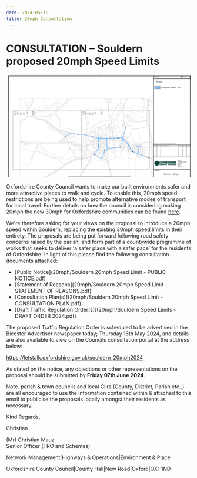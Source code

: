 ```yaml
---
date: 2024-05-16
title: 20mph Consultation
---
```


# CONSULTATION – Souldern proposed 20mph Speed Limits

![map](20mph/20mph.png)

Oxfordshire County Council wants to make our built environments safer
and more attractive places to walk and cycle. To enable this, 20mph
speed restrictions are being used to help promote alternative modes of
transport for local travel. Further details on how the council is
considering making 20mph the new 30mph for Oxfordshire communities can
be found [here](https://www.oxfordshire.gov.uk/residents/roads-and-transport/traffic/20mph-scheme/20mph-transformation-programme).

 

We're therefore asking for your views on the proposal to introduce a
20mph speed within Souldern, replacing the existing 30mph speed limits
in their entirety. The proposals are being put forward following road
safety concerns raised by the parish, and form part of a countywide
programme of works that seeks to deliver ‘a safer place with a safer
pace’ for the residents of Oxfordshire. In light of this please find
the following consultation documents attached:

 

 * [Public Notice](20mph/Souldern 20mph Speed Limit - PUBLIC NOTICE.pdf)
 * [Statement of Reasons](20mph/Souldern 20mph Speed Limit - STATEMENT OF REASONS.pdf)
 * [Consultation Plan(s)](20mph/Souldern 20mph Speed Limit - CONSULTATION PLAN.pdf)
 * [Draft Traffic Regulation Order(s)](20mph/Souldern Speed Limits - DRAFT ORDER 2024.pdf)

 

The proposed Traffic Regulation Order is scheduled to be advertised in
the Bicester Advertiser newspaper today; Thursday 16th May 2024, and
details are also available to view on the Councils consultation portal
at the address below:

 

<https://letstalk.oxfordshire.gov.uk/souldern_20mph2024>

 

As stated on the notice, any objections or other representations on
the proposal should be submitted by **Friday 07th June 2024**.

 

Note. parish & town councils and local Cllrs (County, District, Parish
etc..) are all encouraged to use the information contained within &
attached to this email to publicise the proposals locally amongst
their residents as necessary.

 

Kind Regards,

 

Christian

(Mr) Christian Mauz  
Senior Officer (TRO and Schemes)

Network Management|Highways & Operations|Environment & Place

Oxfordshire County Council|County Hall|New Road|Oxford|OX1 1ND

